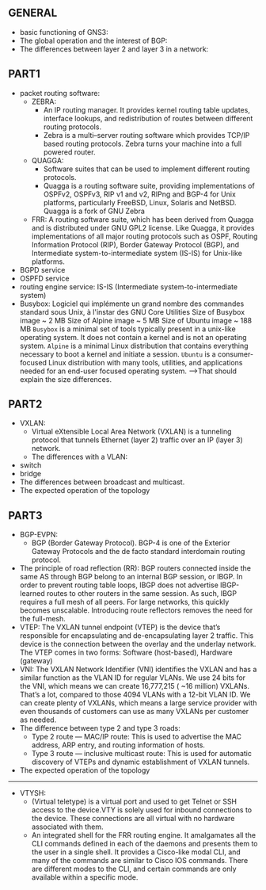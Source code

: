 ## GENERAL

- basic functioning of GNS3:
- The global operation and the interest of BGP:
- The differences between layer 2 and layer 3 in a network:


## PART1

- packet routing software:
    - ZEBRA:
        * An IP routing manager. It provides kernel routing table updates, interface lookups, and redistribution of routes between different routing protocols.
        * Zebra is a multi–server routing software which provides TCP/IP based routing protocols. Zebra turns your machine into a full powered router.
    - QUAGGA:
        * Software suites that can be used to implement different routing protocols.
        * Quagga is a routing software suite, providing implementations of OSPFv2, OSPFv3, RIP v1 and v2, RIPng and BGP-4 for Unix platforms, particularly FreeBSD, Linux, Solaris and NetBSD. Quagga is a fork of GNU Zebra
    - FRR:
        A routing software suite, which has been derived from Quagga and is distributed under GNU GPL2 license. Like Quagga, it provides implementations of all major routing protocols such as OSPF, Routing Information Protocol (RIP), Border Gateway Protocol (BGP), and Intermediate system-to-intermediate system (IS-IS) for Unix-like platforms.
- BGPD service
- OSPFD service
- routing engine service:
    IS-IS (Intermediate system-to-intermediate system)
- Busybox:
    Logiciel qui implémente un grand nombre des commandes standard sous Unix, à l'instar des GNU Core Utilities
    Size of Busybox image ~ 2 MB
    Size of Alpine image ~ 5 MB
    Size of Ubuntu image ~ 188 MB
    `Busybox` is a minimal set of tools typically present in a unix-like operating system. It does not contain a kernel and is not an operating system.
    `Alpine` is a minimal Linux distribution that contains everything necessary to boot a kernel and initiate a session.
    `Ubuntu` is a consumer-focused Linux distribution with many tools, utilities, and applications needed for an end-user focused operating system.
    -->That should explain the size differences.

## PART2

- VXLAN:
    - Virtual eXtensible Local Area Network (VXLAN) is a tunneling protocol that tunnels Ethernet (layer 2) traffic over an IP (layer 3) network.
    - The differences with a VLAN: 
- switch
- bridge
- The differences between broadcast and multicast.
- The expected operation of the topology


## PART3

- BGP-EVPN:
    * BGP (Border Gateway Protocol). BGP-4 is one of the Exterior Gateway Protocols and the de facto standard interdomain routing protocol.
- The principle of road reflection (RR):
    BGP routers connected inside the same AS through BGP belong to an internal BGP session, or IBGP. In order to prevent routing table loops, IBGP does not advertise IBGP-learned routes to other routers in the same session. As such, IBGP requires a full mesh of all peers. For large networks, this quickly becomes unscalable. Introducing route reflectors removes the need for the full-mesh.
- VTEP:
    The VXLAN tunnel endpoint (VTEP) is the device that’s responsible for encapsulating and de-encapsulating layer 2 traffic. This device is the connection between the overlay and the underlay network. The VTEP comes in two forms: Software (host-based), Hardware (gateway)
- VNI:
    The VXLAN Network Identifier (VNI) identifies the VXLAN and has a similar function as the VLAN ID for regular VLANs. We use 24 bits for the VNI, which means we can create 16,777,215 ( ~16 million) VXLANs. That’s a lot, compared to those 4094 VLANs with a 12-bit VLAN ID. We can create plenty of VXLANs, which means a large service provider with even thousands of customers can use as many VXLANs per customer as needed.
- The difference between type 2 and type 3 roads:
    * Type 2 route — MAC/IP route: This is used to advertise the MAC address, ARP entry, and routing information of hosts.
    * Type 3 route — inclusive multicast route: This is used for automatic discovery of VTEPs and dynamic establishment of VXLAN tunnels.
- The expected operation of the topology
---

- VTYSH:
    * (Virtual teletype) is a virtual port and used to get Telnet or SSH access to the device.VTY is solely used for inbound connections to the device. These connections are all virtual with no hardware associated with them.
    * An integrated shell for the FRR routing engine. It amalgamates all the CLI commands defined in each of the daemons and presents them to the user in a single shell. It provides a Cisco-like modal CLI, and many of the commands are similar to Cisco IOS commands. There are different modes to the CLI, and certain commands are only available within a specific mode.
